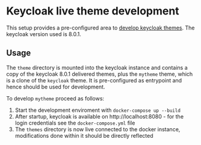 # Keycloak live theme development

This setup provides a pre-configured area to  [develop keycloak themes](https://www.keycloak.org/docs/latest/server_development/index.html#_themes). The keycloak version used is 8.0.1.

## Usage

The `theme` directory is mounted into the keycloak instance and contains a copy of the keycloak 8.0.1 delivered themes, plus
the `mytheme` theme, which is a clone of the `keycloak` theme. It is pre-configured as entrypoint and hence should be used for development.

To develop `mytheme` proceed as follows:

1. Start the development enviroment with `docker-compose up --build`
2. After startup, keycloak is available on http://localhost:8080 - for the login credentials see the `docker-compose.yml` file
3. The `themes` directory is now live connected to the docker instance, modifications done within it should be directly reflected
